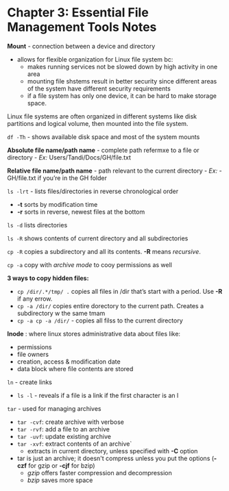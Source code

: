 # Chapter 3: Essential File Management Tools Notes 

**Mount** - connection between a device and directory
- allows for flexible organization for Linux file system bc: 
    - makes running services not be slowed down by high activity in one area
    - mounting file shstems result in better security since different areas of the system have different security requirements 
    - if a file system has only one device, it can be hard to make storage space. 

Linux file systems are often organized in different systems like disk partitions and logical volume, then mounted into the file system. 

`df -Th` - shows available disk space and most of the system mounts 

**Absolute file name/path name** - complete path refermxe to a file or directory 
    - *Ex:* Users/Tandi/Docs/GH/file.txt

**Relative file name/path name** - path relevant to the current directory 
    - *Ex:* - GH/file.txt if you’re in the GH folder

`ls -lrt` - lists files/directories in reverse chronological order 
- **-t** sorts by modification time 
- **-r** sorts in reverse, newest files at the bottom

`ls -d` lists directories 

`ls -R` shows contents of current directory and all subdirectories 

`cp -R` copies a subdirectory and all its contents. **-R** means *recursive*. 

`cp -a` copy with *archive mode* to cooy permissions as well 

**3 ways to copy hidden files:**
- `cp /dir/.*/tmp/ .` copies all files in /dir that’s start with a period. Use **-R** if any errow. 
- `cp -a /dir/` copies entire dorectory to the current path. Creates a subdirectory w the same tmam 
- `cp -a cp -a /dir/` -  copies all filss to the current directory 

**Inode** : where linux stores administrative data about files like:
- permissions
- file owners 
- creation, access & modification date
- data block where file contents are stored

`ln` - create links 
- `ls -l` - reveals if a file is a link if the first character is an l 

`tar` - used for managing archives
- `tar -cvf`: create archive with verbose 
- `tar -rvf`: add a file to an archive
- `tar -uvf`: update existing archive
- `tar -xvf`: extract contents of an archive`
    - extracts in current directory, unless specified with **-C** option 
- tar is just an archive; it doesn't compress unless you put the options (**-czf** for gzip or **-cjf** for bzip)
    - *gzip* offers faster compression and decompression
    - *bzip* saves more space
